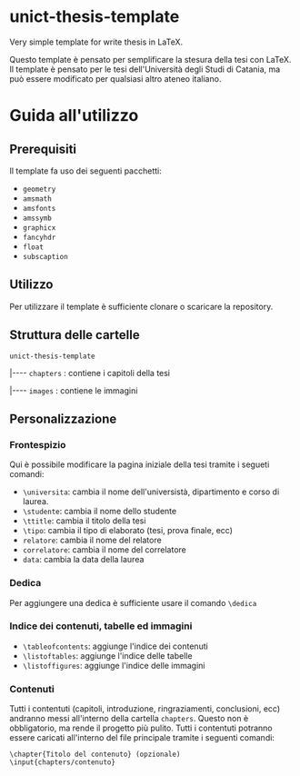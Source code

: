 # unict-thesis-template
Very simple template for write thesis in LaTeX.

Questo template è pensato per semplificare la stesura della tesi con LaTeX. Il template è pensato per le tesi
dell'Università degli Studi di Catania, ma può essere modificato per qualsiasi altro ateneo italiano.

# Guida all'utilizzo

## Prerequisiti
Il template fa uso dei seguenti pacchetti:

- `geometry`
- `amsmath`
- `amsfonts`
- `amssymb`
- `graphicx`
- `fancyhdr`
- `float`
- `subscaption`

## Utilizzo
Per utilizzare il template è sufficiente clonare o scaricare la repository.


## Struttura delle cartelle
`unict-thesis-template`

|---- `chapters` : contiene i capitoli della tesi
  
|---- `images` : contiene le immagini 

## Personalizzazione

### Frontespizio
Qui è possibile modificare la pagina iniziale della tesi tramite i segueti comandi:
- `\universita`: cambia il nome dell'universistà, dipartimento e corso di laurea.
- `\studente`: cambia il nome dello studente 
- `\ttitle`: cambia il titolo della tesi
- `\tipo`: cambia il tipo di elaborato (tesi, prova finale, ecc)
- `relatore`: cambia il nome del relatore
- `correlatore`: cambia il nome del correlatore
- `data`: cambia la data della laurea

### Dedica
Per aggiungere una dedica è sufficiente usare il comando `\dedica`

### Indice dei contenuti, tabelle ed immagini
- `\tableofcontents`: aggiunge l'indice dei contenuti
- `\listoftables`: aggiunge l'indice delle tabelle
- `\listoffigures`: aggiunge l'indice delle immagini

### Contenuti
Tutti i contentuti (capitoli, introduzione, ringraziamenti, conclusioni, ecc) andranno messi all'interno della cartella 
`chapters`. Questo non è obbligatorio, ma rende il progetto più pulito. Tutti i contentuti potranno essere caricati all'interno
del file principale tramite i seguenti comandi:
```
\chapter{Titolo del contenuto} (opzionale)
\input{chapters/contenuto}
```

